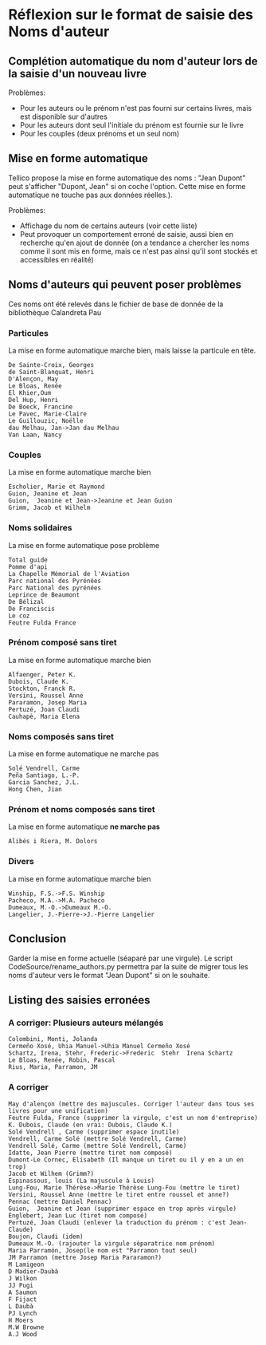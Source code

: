 
Réflexion sur le format de saisie des Noms d'auteur
=====================================



Complétion automatique du nom d'auteur lors de la saisie d'un nouveau livre
-------------------------------------
Problèmes:

 * Pour les auteurs ou le prénom n'est pas fourni sur certains livres, mais
   est disponible sur d'autres
 * Pour les auteurs dont seul l'initiale du prénom est fournie sur le livre
 * Pour les couples (deux prénoms et un seul nom)



Mise en forme automatique
-------------------------------------
Tellico propose la mise en forme automatique des noms : "Jean Dupont" peut
s'afficher "Dupont, Jean" si on coche l'option. Cette mise en forme 
automatique ne touche pas aux données réelles.).

Problèmes:

 * Affichage du nom de certains auteurs (voir cette liste)
 * Peut provoquer un comportement erroné de saisie, aussi bien en recherche
   qu'en ajout de donnée (on a tendance a chercher les noms comme il sont mis
   en forme, mais ce n'est pas ainsi qu'il sont stockés et accessibles en 
   réalité)



Noms d'auteurs qui peuvent poser problèmes
-------------------------------------
Ces noms ont été relevés dans le fichier de base de donnée de la bibliothèque 
Calandreta Pau

### Particules
La mise en forme automatique marche bien, mais laisse la particule en tête.

    De Sainte-Croix, Georges
    de Saint-Blanquat, Henri 
    D'Alençon, May
    Le Bloas, Renée
    El Khier,Oum 
    Del Hup, Henri
    De Boeck, Francine 
    Le Pavec, Marie-Claire
    Le Guillouzic, Noëlle
    dau Melhau, Jan->Jan dau Melhau
    Van Laan, Nancy

### Couples
La mise en forme automatique marche bien

    Escholier, Marie et Raymond 
    Guion, Jeanine et Jean
    Guion,  Jeanine et Jean->Jeanine et Jean Guion
    Grimm, Jacob et Wilhelm 

### Noms solidaires
La mise en forme automatique pose problème

    Total guide
    Pomme d'api
    La Chapelle Mémorial de l'Aviation
    Parc national des Pyrénées
    Parc National des pyrénées
    Leprince de Beaumont
    De Bélizal
    De Franciscis
    Le coz
    Feutre Fulda France

### Prénom composé sans tiret
La mise en forme automatique marche bien

    Alfaenger, Peter K.
    Dubois, Claude K.
    Stockton, Franck R.
    Versini, Roussel Anne
    Pararamon, Josep Maria
    Pertuzé, Joan Claudi
    Cauhapè, Maria Elena

### Noms composés sans tiret
La mise en forme automatique ne marche pas

    Solé Vendrell, Carme
    Peña Santiago, L.-P.
    Garcia Sanchez, J.L.
    Hong Chen, Jian

### Prénom et noms composés sans tiret
La mise en forme automatique **ne marche pas**

    Alibés i Riera, M. Dolors


### Divers
La mise en forme automatique marche bien

    Winship, F.S.->F.S. Winship
    Pacheco, M.A.->M.A. Pacheco
    Dumeaux, M.-O.->Dumeaux M.-O.
    Langelier, J.-Pierre->J.-Pierre Langelier



Conclusion
-------------------------------------
Garder la mise en forme actuelle (séaparé par une virgule). Le script
CodeSource/rename_authors.py permettra par la suite de migrer tous les noms 
d'auteur vers le format "Jean Dupont" si on le souhaite.



Listing des saisies erronées
-------------------------------------
### A corriger: Plusieurs auteurs mélangés
    Colombini, Monti, Jolanda
    Cermeño Xosé, Uhia Manuel->Uhia Manuel Cermeño Xosé
    Schartz, Irena, Stehr, Frederic->Frederic  Stehr  Irena Schartz
    Le Bloas, Renée, Robin, Pascal
    Rius, Maria, Parramon, JM

### A corriger
    May d'alençon (mettre des majuscules. Corriger l'auteur dans tous ses livres pour une unification)
    Feutre Fulda, France (supprimer la virgule, c'est un nom d'entreprise)
    K. Dubois, Claude (en vrai: Dubois, Claude K.)
    Solé Vendrell , Carme (supprimer espace inutile)
    Vendrell, Carme Solé (mettre Solé Vendrell, Carme)
    Vendrell Solé, Carme (mettre Solé Vendrell, Carme)
    Idatte, Jean Pierre (mettre tiret nom composé)
    Dumont-Le Cornec, Elisabeth (Il manque un tiret ou il y en a un en trop)
    Jacob et Wilhem (Grimm?)
    Espinassous, louis (La majuscule à Louis)
    Lung-Fou, Marie Thérèse->Marie Thérèse Lung-Fou (mettre le tiret)
    Versini, Roussel Anne (mettre le tiret entre roussel et anne?)
    Pennac (mettre Daniel Pennac)
    Guion,  Jeanine et Jean (supprimer espace en trop après virgule)
    Englebert, Jean Luc (tiret nom composé)
    Pertuzé, Joan Claudi (enlever la traduction du prénom : c'est Jean-Claude)
    Boujon, Claudi (idem)
    Dumeaux M.-O. (rajouter la virgule séparatrice nom prénom)
    Maria Parramón, Josep(le nom est "Parramon tout seul)
    JM Parramon (mettre Josep Maria Pararamon?)
    M Lamigeon
    D Madier-Daubà
    J Wilkon
    JJ Pugi
    A Saumon
    F Fijact
    L Daubà
    PJ Lynch
    H Moers
    M.W Browne
    A.J Wood
